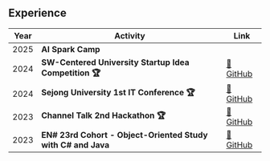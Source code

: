 ## Experience
| Year | Activity |  Link |
|------|----------------------------------|------------------------------------------------------------| 
| 2025 | **AI Spark Camp** |   |
| 2024 | **SW-Centered University Startup Idea Competition 🏆** |  [🔗 GitHub](https://github.com/HealthyPlate/HealthyPlate-Front) |
| 2024 | **Sejong University 1st IT Conference  🏆** | [🔗 GitHub](https://github.com/Oh-Se-A-nia/Front_End_Web) |
| 2023 | **Channel Talk 2nd Hackathon  🏆** |  [🔗 GitHub](https://github.com/HACKY-TALKY-2/Team4) |
| 2023 | **EN# 23rd Cohort - Object-Oriented Study with C# and Java** | [🔗 GitHub](https://github.com/Ensharp-Study/Sehyun-Kim) |
 
